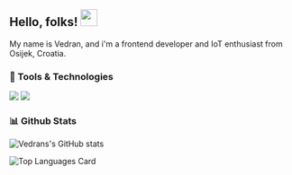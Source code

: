 ##  Hello, folks! <img src="https://raw.githubusercontent.com/MartinHeinz/MartinHeinz/master/wave.gif" width="30px">
My name is Vedran, and i'm a frontend developer and IoT enthusiast from Osijek, Croatia.

### :wrench: Tools & Technologies
![](https://img.shields.io/badge/-HTML5-#E34F26?logo=html&logoColor=white&style=flat)
![](https://img.shields.io/badge/-ReactJs-61DAFB?logo=react&logoColor=white&style=flat)



### :bar_chart: Github Stats
![Vedrans's GitHub stats](https://github-readme-stats.vercel.app/api?username=vbrodar&show_icons=true&theme=dracula)

![Top Languages Card](https://github-readme-stats.vercel.app/api/top-langs/?username=vbrodar&show_icons=true&theme=dracula)

